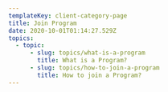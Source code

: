 ```yaml
---
templateKey: client-category-page
title: Join Program
date: 2020-10-01T01:14:27.529Z
topics:
  - topic:
      - slug: topics/what-is-a-program
        title: What is a Program?
      - slug: topics/how-to-join-a-program
        title: How to join a Program?
---
```


